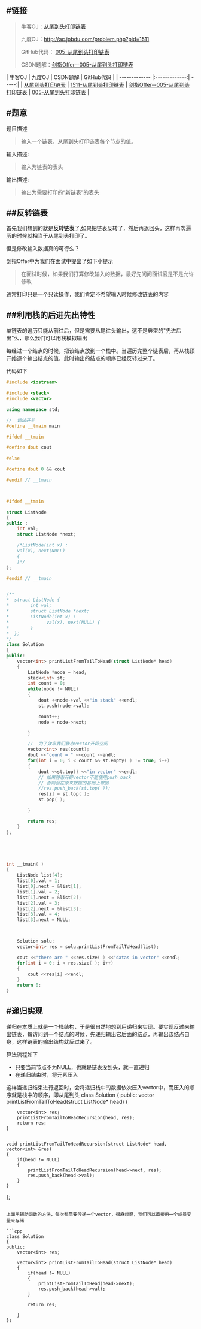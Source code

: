 #链接
------- 

>牛客OJ：[从尾到头打印链表](http://www.nowcoder.com/practice/d0267f7f55b3412ba93bd35cfa8e8035?tpId=13&tqId=11156&rp=1&ru=/ta/coding-interviews&qru=/ta/coding-interviews/question-ranking)
>
>九度OJ：http://ac.jobdu.com/problem.php?pid=1511
>
>GitHub代码： [005-从尾到头打印链表](https://github.com/gatieme/CodingInterviews/tree/master/005-%E4%BB%8E%E5%B0%BE%E5%88%B0%E5%A4%B4%E6%89%93%E5%8D%B0%E9%93%BE%E8%A1%A8)
>
>CSDN题解：[剑指Offer--005-从尾到头打印链表](http://blog.csdn.net/gatieme/article/details/51107632)



| 牛客OJ | 九度OJ | CSDN题解 | GitHub代码 |
| ------------- |:-------------:| -----:|
| [从尾到头打印链表](http://www.nowcoder.com/practice/d0267f7f55b3412ba93bd35cfa8e8035?tpId=13&tqId=11156&rp=1&ru=/ta/coding-interviews&qru=/ta/coding-interviews/question-ranking) | [1511-从尾到头打印链表](http://ac.jobdu.com/problem.php?pid=1511)   | [剑指Offer--005-从尾到头打印链表](http://blog.csdn.net/gatieme/article/details/51107632)   | [005-从尾到头打印链表](https://github.com/gatieme/CodingInterviews/tree/master/005-%E4%BB%8E%E5%B0%BE%E5%88%B0%E5%A4%B4%E6%89%93%E5%8D%B0%E9%93%BE%E8%A1%A8)  |


#题意
-------
题目描述

>输入一个链表，从尾到头打印链表每个节点的值。 



输入描述:

>输入为链表的表头



输出描述:

>输出为需要打印的“新链表”的表头


##反转链表
-------
首先我们想到的就是**反转链表**了,如果把链表反转了，然后再返回头，这样再次遍历的时候就相当于从尾到头打印了。

但是修改输入数据真的可行么？

剑指Offer中为我们在面试中提出了如下小提示
>在面试时候，如果我们打算修改输入的数据，最好先问问面试官是不是允许修改

通常打印只是一个只读操作，我们肯定不希望输入时候修改链表的内容

##利用栈的后进先出特性
-------

单链表的遍历只能从前往后，但是需要从尾往头输出，这不是典型的"先进后出"么，那么我们可以用栈模拟输出

每经过一个结点的时候，把该结点放到一个栈中。当遍历完整个链表后，再从栈顶开始逐个输出结点的值，此时输出的结点的顺序已经反转过来了。

代码如下

```cpp
#include <iostream>

#include <stack>
#include <vector>

using namespace std;

//  调试开关
#define __tmain main

#ifdef __tmain

#define dout cout

#else

#define dout 0 && cout

#endif // __tmain



#ifdef __tmain

struct ListNode
{
public :
    int val;
    struct ListNode *next;

    /*ListNode(int x) :
    val(x), next(NULL)
    {
    }*/
};

#endif // __tmain


/**
*  struct ListNode {
*        int val;
*        struct ListNode *next;
*        ListNode(int x) :
*              val(x), next(NULL) {
*        }
*  };
*/
class Solution
{
public:
    vector<int> printListFromTailToHead(struct ListNode* head)
    {
        ListNode *node = head;
        stack<int> st;
        int count = 0;
        while(node != NULL)
        {
            dout <<node->val <<"in stack" <<endl;
            st.push(node->val);

            count++;
            node = node->next;

        }

        //  为了效率我们静态vector开辟空间
        vector<int> res(count);
        dout <<"count = " <<count <<endl;
        for(int i = 0; i < count && st.empty( ) != true; i++)
        {
            dout <<st.top() <<"in vector" <<endl;
            // 如果静态开辟vector不能使用push_back
            // 否则会在原来数据的基础上增加
            //res.push_back(st.top( ));
            res[i] = st.top( );
            st.pop( );

        }

        return res;
    }
};





int __tmain( )
{
    ListNode list[4];
    list[0].val = 1;
    list[0].next = &list[1];
    list[1].val = 2;
    list[1].next = &list[2];
    list[2].val = 3;
    list[2].next = &list[3];
    list[3].val = 4;
    list[3].next = NULL;



    Solution solu;
    vector<int> res = solu.printListFromTailToHead(list);

    cout <<"there are " <<res.size( ) <<"datas in vector" <<endl;
    for(int i = 0; i < res.size( ); i++)
    {
        cout <<res[i] <<endl;
    }
    return 0;
}

```


#递归实现
-------
递归在本质上就是一个栈结构，于是很自然地想到用递归来实现。要实现反过来输出链表，每访问到一个结点的时候，先递归输出它后面的结点，再输出该结点自身，这样链表的输出结构就反过来了。

算法流程如下
*    只要当前节点不为NULL，也就是链表没到头，就一直递归
*    在递归结束时，将元素压入

这样当递归结束进行返回时，会将递归栈中的数据依次压入vector中，而压入的顺序就是栈中的顺序，即从尾到头
class Solution
{
public:
    vector<int> printListFromTailToHead(struct ListNode* head)
    {

        vector<int> res;
        printListFromTailToHeadRecursion(head, res);
        return res;
    }


    void printListFromTailToHeadRecursion(struct ListNode* head, vector<int> &res)
    {
        if(head != NULL)
        {
            printListFromTailToHeadRecursion(head->next, res);
            res.push_back(head->val);
        }
    }
};
```

上面用辅助函数的方法，每次都需要传递一个vector，很麻烦啊，我们可以直接用一个成员变量来存储

```cpp
class Solution
{
public:
    vector<int> res;

    vector<int> printListFromTailToHead(struct ListNode* head)
    {
        if(head != NULL)
        {
            printListFromTailToHead(head->next);
            res.push_back(head->val);
        }

        return res;

    }
};
```


